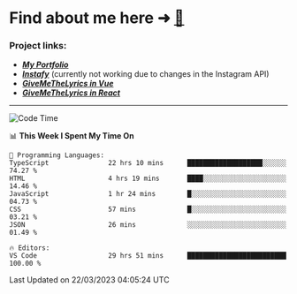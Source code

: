 # Find about me here ➜ [🧑](https://pauabella.dev)

### Project links:
- ***[My Portfolio](https://pauabella.dev)***
- ***[Instafy](https://instafy.me)*** (currently not working due to changes in the Instagram API)
- ***[GiveMeTheLyrics in Vue](https://lyrics.pauabella.dev)***
- ***[GiveMeTheLyrics in React](https://pauabella.dev/GiveMeTheLyrics)***

---
<!--START_SECTION:waka-->
![Code Time](http://img.shields.io/badge/Code%20Time-2%2C018%20hrs%2029%20mins-blue)

📊 **This Week I Spent My Time On** 

```text
💬 Programming Languages: 
TypeScript               22 hrs 10 mins      ███████████████████░░░░░░   74.27 % 
HTML                     4 hrs 19 mins       ████░░░░░░░░░░░░░░░░░░░░░   14.46 % 
JavaScript               1 hr 24 mins        █░░░░░░░░░░░░░░░░░░░░░░░░   04.73 % 
CSS                      57 mins             █░░░░░░░░░░░░░░░░░░░░░░░░   03.21 % 
JSON                     26 mins             ░░░░░░░░░░░░░░░░░░░░░░░░░   01.49 % 

🔥 Editors: 
VS Code                  29 hrs 51 mins      █████████████████████████   100.00 % 
```


 Last Updated on 22/03/2023 04:05:24 UTC
<!--END_SECTION:waka-->
